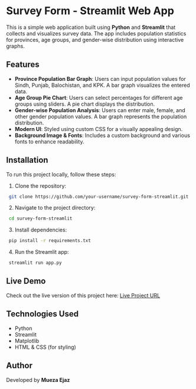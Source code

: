 # Survey Form - Streamlit Web App

This is a simple web application built using **Python** and **Streamlit** that collects and visualizes survey data. The app includes population statistics for provinces, age groups, and gender-wise distribution using interactive graphs.

## Features
- **Province Population Bar Graph**: Users can input population values for Sindh, Punjab, Balochistan, and KPK. A bar graph visualizes the entered data.
- **Age Group Pie Chart**: Users can select percentages for different age groups using sliders. A pie chart displays the distribution.
- **Gender-wise Population Analysis**: Users can enter male, female, and other gender population values. A bar graph represents the population distribution.
- **Modern UI**: Styled using custom CSS for a visually appealing design.
- **Background Image & Fonts**: Includes a custom background and various fonts to enhance readability.

## Installation
To run this project locally, follow these steps:

1. Clone the repository:
```bash
 git clone https://github.com/your-username/survey-form-streamlit.git
```

2. Navigate to the project directory:
```bash
 cd survey-form-streamlit
```

3. Install dependencies:
```bash
 pip install -r requirements.txt
```

4. Run the Streamlit app:
```bash
 streamlit run app.py
```

## Live Demo
Check out the live version of this project here: [Live Project URL]()

## Technologies Used
- Python
- Streamlit
- Matplotlib
- HTML & CSS (for styling)

## Author
Developed by **Mueza Ejaz**




